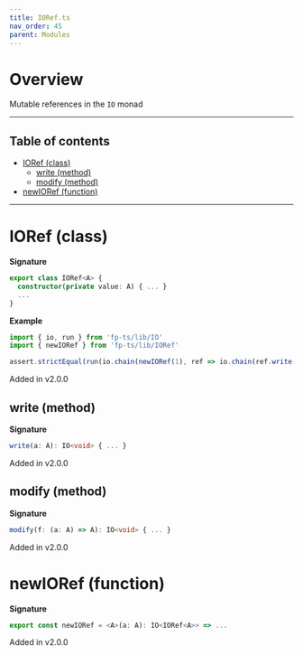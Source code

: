 ```yaml
---
title: IORef.ts
nav_order: 45
parent: Modules
---
```


# Overview

Mutable references in the `IO` monad

---

<h2 class="text-delta">Table of contents</h2>

- [IORef (class)](#ioref-class)
  - [write (method)](#write-method)
  - [modify (method)](#modify-method)
- [newIORef (function)](#newioref-function)

---

# IORef (class)

**Signature**

```ts
export class IORef<A> {
  constructor(private value: A) { ... }
  ...
}
```

**Example**

```ts
import { io, run } from 'fp-ts/lib/IO'
import { newIORef } from 'fp-ts/lib/IORef'

assert.strictEqual(run(io.chain(newIORef(1), ref => io.chain(ref.write(2), () => ref.read))), 2)
```

Added in v2.0.0

## write (method)

**Signature**

```ts
write(a: A): IO<void> { ... }
```

Added in v2.0.0

## modify (method)

**Signature**

```ts
modify(f: (a: A) => A): IO<void> { ... }
```

Added in v2.0.0

# newIORef (function)

**Signature**

```ts
export const newIORef = <A>(a: A): IO<IORef<A>> => ...
```

Added in v2.0.0
